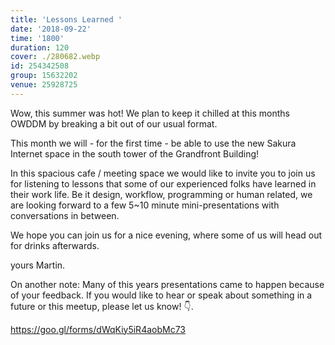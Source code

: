 ```yaml
---
title: 'Lessons Learned '
date: '2018-09-22'
time: '1800'
duration: 120
cover: ./280682.webp
id: 254342508
group: 15632202
venue: 25928725
---
```


Wow, this summer was hot! We plan to keep it chilled at this months OWDDM by breaking a bit out of our usual format.

This month we will - for the first time - be able to use the new Sakura Internet space in the south tower of the Grandfront Building!

In this spacious cafe / meeting space we would like to invite you to join us for listening to lessons that some of our experienced folks have learned in their work life. Be it design, workflow, programming or human related, we are looking forward to a few 5~10 minute mini-presentations with conversations in between.

We hope you can join us for a nice evening, where some of us will head out for drinks afterwards.

yours
Martin.

On another note: Many of this years presentations came to happen because of your feedback. If you would like to hear or speak about something in a future or this meetup, please let us know! 👇.

https://goo.gl/forms/dWqKiy5iR4aobMc73

